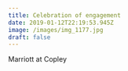 ```yaml
---
title: Celebration of engagement
date: 2019-01-12T22:19:53.945Z
image: /images/img_1177.jpg
draft: false
---
```

Marriott at Copley
